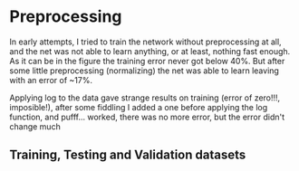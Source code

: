 # Preprocessing #

In early attempts, I tried to train the network without preprocessing at all, and the net
was not able to learn anything, or at least, nothing fast enough. As it can be in the
figure <!--TODO: add figure--> the training error never got below 40%. But after some
little preprocessing (normalizing) the net was able to learn leaving with an error of
~17%.

Applying log to the data gave strange results on training (error of zero!!!, imposible!),
after some fiddling I added a one before applying the log function, and pufff... worked,
there was no more error, but the error didn't change much

<!--TODO: which? why?-->

## Training, Testing and Validation datasets ##

